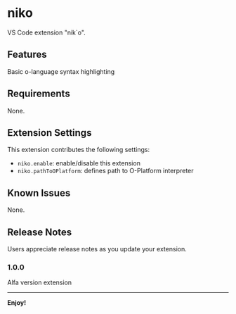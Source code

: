 # niko

VS Code extension "nik`o".

## Features

Basic o-language syntax highlighting 

## Requirements

None.

## Extension Settings

This extension contributes the following settings:

* `niko.enable`: enable/disable this extension
* `niko.pathToOPlatform`: defines path to O-Platform interpreter

## Known Issues

None.

## Release Notes

Users appreciate release notes as you update your extension.

### 1.0.0

Alfa version extension 

-----------------------------------------------------------------------------------------------------------

**Enjoy!**
